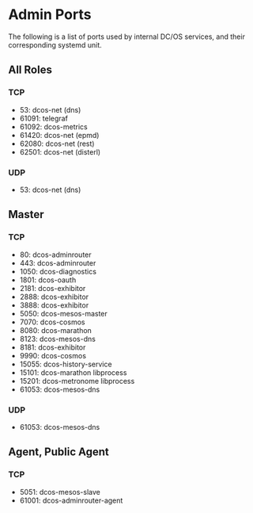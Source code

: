 # Admin Ports

The following is a list of ports used by internal DC/OS services, and their corresponding systemd unit.

## All Roles

### TCP

 - 53: dcos-net (dns)
 - 61091: telegraf
 - 61092: dcos-metrics
 - 61420: dcos-net (epmd)
 - 62080: dcos-net (rest)
 - 62501: dcos-net (disterl)

### UDP

 - 53: dcos-net (dns)

## Master

### TCP

 - 80: dcos-adminrouter
 - 443: dcos-adminrouter
 - 1050: dcos-diagnostics
 - 1801: dcos-oauth
 - 2181: dcos-exhibitor
 - 2888: dcos-exhibitor
 - 3888: dcos-exhibitor
 - 5050: dcos-mesos-master
 - 7070: dcos-cosmos
 - 8080: dcos-marathon
 - 8123: dcos-mesos-dns
 - 8181: dcos-exhibitor
 - 9990: dcos-cosmos
 - 15055: dcos-history-service
 - 15101: dcos-marathon libprocess
 - 15201: dcos-metronome libprocess
 - 61053: dcos-mesos-dns

### UDP

 - 61053: dcos-mesos-dns

## Agent, Public Agent

### TCP

 - 5051: dcos-mesos-slave
 - 61001: dcos-adminrouter-agent
